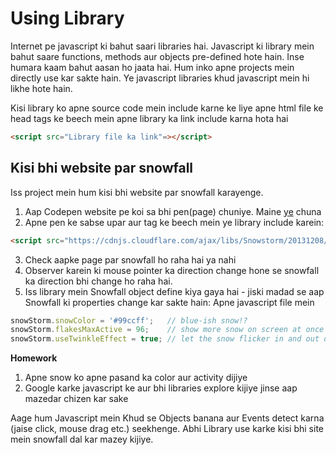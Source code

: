 # Using Library

Internet pe javascript ki bahut saari libraries hai. Javascript ki library mein bahut saare functions, methods aur objects pre-defined hote hain. Inse humara kaam bahut aasan ho jaata hai. Hum inko apne projects mein directly use kar sakte hain. Ye javascript libraries khud javascript mein hi likhe hote hain. 

Kisi library ko apne source code mein include karne ke liye apne html file ke head tags ke beech mein apne library ka link include karna hota hai

```html
<script src="Library file ka link"=></script>
```

## Kisi bhi website par snowfall

Iss project mein hum kisi bhi website par snowfall karayenge.

1. Aap Codepen website pe koi sa bhi pen(page) chuniye. Maine [ye](https://codepen.io/rspilhaus/pen/OpWMPW) chuna 
2. Apne pen ke sabse upar aur <head> tag ke beech mein ye library include karein:
```html
<script src="https://cdnjs.cloudflare.com/ajax/libs/Snowstorm/20131208/snowstorm.js"=></script>
```
3. Check aapke page par snowfall ho raha hai ya nahi
4. Observer karein ki mouse pointer ka direction change hone se snowfall ka direction bhi change ho raha hai. 
5. Iss library mein Snowfall object define kiya gaya hai - jiski madad se aap Snowfall ki properties change kar sakte hain:
Apne javascript file mein
```javascript
snowStorm.snowColor = '#99ccff';   // blue-ish snow!?
snowStorm.flakesMaxActive = 96;    // show more snow on screen at once
snowStorm.useTwinkleEffect = true; // let the snow flicker in and out of view
```

**Homework**
1. Apne snow ko apne pasand ka color aur activity dijiye
2. Google karke javascript ke aur bhi libraries explore kijiye jinse aap mazedar chizen kar sake

Aage hum Javascript mein Khud se Objects banana aur Events detect karna  (jaise click, mouse drag etc.) seekhenge. Abhi Library use karke kisi bhi site mein snowfall dal kar mazey kijiye.


